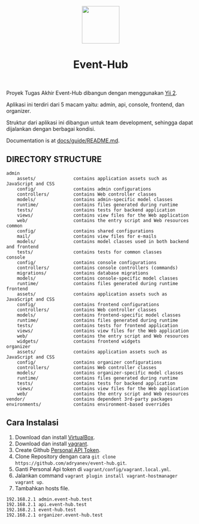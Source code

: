 <p align="center">
    <a href="https://github.com/yiisoft" target="_blank">
        <img src="https://avatars0.githubusercontent.com/u/993323" height="100px">
    </a>
    <h1 align="center">Event-Hub</h1>
    <br>
</p>

Proyek Tugas Akhir Event-Hub dibangun dengan menggunakan [Yii 2](http://www.yiiframework.com/).

Aplikasi ini terdiri dari 5 macam yaitu: admin, api, console, frontend, dan organizer.

Struktur dari aplikasi ini dibangun untuk team development, sehingga dapat dijalankan dengan berbagai kondisi.

Documentation is at [docs/guide/README.md](docs/guide/README.md).

DIRECTORY STRUCTURE
-------------------

```
admin
    assets/              contains application assets such as JavaScript and CSS
    config/              contains admin configurations
    controllers/         contains Web controller classes
    models/              contains admin-specific model classes
    runtime/             contains files generated during runtime
    tests/               contains tests for backend application    
    views/               contains view files for the Web application
    web/                 contains the entry script and Web resources
common
    config/              contains shared configurations
    mail/                contains view files for e-mails
    models/              contains model classes used in both backend and frontend
    tests/               contains tests for common classes    
console
    config/              contains console configurations
    controllers/         contains console controllers (commands)
    migrations/          contains database migrations
    models/              contains console-specific model classes
    runtime/             contains files generated during runtime
frontend
    assets/              contains application assets such as JavaScript and CSS
    config/              contains frontend configurations
    controllers/         contains Web controller classes
    models/              contains frontend-specific model classes
    runtime/             contains files generated during runtime
    tests/               contains tests for frontend application
    views/               contains view files for the Web application
    web/                 contains the entry script and Web resources
    widgets/             contains frontend widgets
organizer
    assets/              contains application assets such as JavaScript and CSS
    config/              contains organizer configurations
    controllers/         contains Web controller classes
    models/              contains organizer-specific model classes
    runtime/             contains files generated during runtime
    tests/               contains tests for backend application    
    views/               contains view files for the Web application
    web/                 contains the entry script and Web resources
vendor/                  contains dependent 3rd-party packages
environments/            contains environment-based overrides
```

## Cara Instalasi
1. Download dan install [VirtualBox](https://www.virtualbox.org/wiki/Downloads).
2. Download dan install [vagrant](https://www.vagrantup.com/).
3. Create Github [Personal API Token](https://github.com/blog/1509-personal-api-tokens).
4. Clone Repository dengan cara `git clone https://github.com/adryanev/event-hub.git`.
5. Ganti Personal Api token di `vagrant/config/vagrant.local.yml`.
6. Jalankan command `vagrant plugin install vagrant-hostmanager` `vagrant up`.
7. Tambahkan hosts file.
```
192.168.2.1 admin.event-hub.test
192.168.2.1 api.event-hub.test
192.168.2.1 event-hub.test
192.168.2.1 organizer.event-hub.test
```
